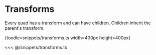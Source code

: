 # Transforms

Every quad has a transform and can have children. Children inherit the parent's transform.

{toodle=snippets/transforms.ts width=400px height=400px}

<<< @/snippets/transforms.ts
